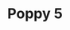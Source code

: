 ---
title: 'Poppy 5'
description: ''
credit: 'Place Holder'
style: ''
project: 'Poppy'
type: 'photo'
pathToImage: '/gallery/poppy/poppy-5.jpg'
alt: 'Poppy 5'
width: 2160
height: 1447
priority: 4
...